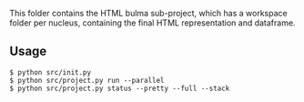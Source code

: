 This folder contains the HTML bulma sub-project, which has a workspace folder per nucleus,
containing the final HTML representation and dataframe.

## Usage

```console
$ python src/init.py
$ python src/project.py run --parallel
$ python src/project.py status --pretty --full --stack
```